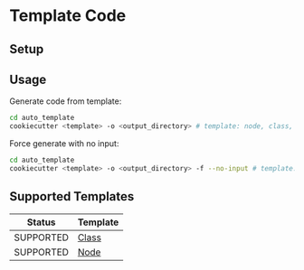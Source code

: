 # Template Code

## Setup

## Usage
Generate code from template:
```bash
cd auto_template
cookiecutter <template> -o <output_directory> # template: node, class, etc
```

Force generate with no input:
```bash
cd auto_template
cookiecutter <template> -o <output_directory> -f --no-input # template: node, class, etc
```



## Supported Templates
| Status | Template |
| --- | --- |
| SUPPORTED | [Class](class/Description.md) |
| SUPPORTED | [Node](node/Description.md) |